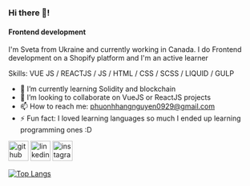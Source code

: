 ### Hi there 👋!
#### Frontend development

I'm Sveta from Ukraine and currently working in Canada. I do Frontend development on a Shopify platform and I'm an active learner

Skills: VUE JS / REACTJS / JS / HTML / CSS / SCSS / LIQUID / GULP
 
- 🌱 I’m currently learning Solidity and blockchain
- 👯 I’m looking to collaborate on VueJS or ReactJS projects 
- 📫 How to reach me: phuonhhangnguyen0929@gmail.com 
- ⚡ Fun fact: I loved learning languages so much I ended up learning programming ones :D 


[<img src='https://cdn.jsdelivr.net/npm/simple-icons@3.0.1/icons/github.svg' alt='github' height='40'>](https://github.com/svetanguyen)  [<img src='https://cdn.jsdelivr.net/npm/simple-icons@3.0.1/icons/linkedin.svg' alt='linkedin' height='40'>](https://www.linkedin.com/in/sveta-nguyen-493a42218/)  [<img src='https://cdn.jsdelivr.net/npm/simple-icons@3.0.1/icons/instagram.svg' alt='instagram' height='40'>](https://www.instagram.com/svetocentrism/)  

[![Top Langs](https://github-readme-stats.vercel.app/api/top-langs/?username=svetanguyen)](https://github.com/anuraghazra/github-readme-stats)

